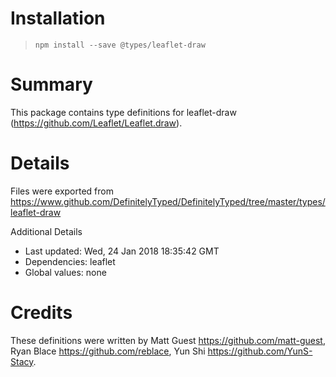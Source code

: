# Installation
> `npm install --save @types/leaflet-draw`

# Summary
This package contains type definitions for leaflet-draw (https://github.com/Leaflet/Leaflet.draw).

# Details
Files were exported from https://www.github.com/DefinitelyTyped/DefinitelyTyped/tree/master/types/leaflet-draw

Additional Details
 * Last updated: Wed, 24 Jan 2018 18:35:42 GMT
 * Dependencies: leaflet
 * Global values: none

# Credits
These definitions were written by Matt Guest <https://github.com/matt-guest>, Ryan Blace <https://github.com/reblace>, Yun Shi <https://github.com/YunS-Stacy>.

